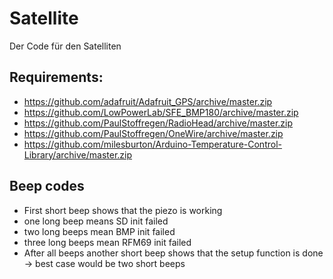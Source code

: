 # Satellite
Der Code für den Satelliten

## Requirements:
* https://github.com/adafruit/Adafruit_GPS/archive/master.zip
* https://github.com/LowPowerLab/SFE_BMP180/archive/master.zip
* https://github.com/PaulStoffregen/RadioHead/archive/master.zip
* https://github.com/PaulStoffregen/OneWire/archive/master.zip
* https://github.com/milesburton/Arduino-Temperature-Control-Library/archive/master.zip

## Beep codes
* First short beep shows that the piezo is working
* one long beep means SD init failed
* two long beeps mean BMP init failed
* three long beeps mean RFM69 init failed
* After all beeps another short beep shows that the setup function is done -> best case would be two short beeps
